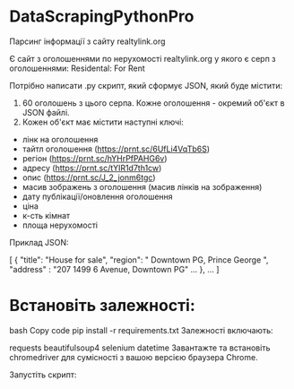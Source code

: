 # DataScrapingPythonPro

Парсинг інформації з сайту realtylink.org

Є сайт з оголошеннями по нерухомості realtylink.org у якого є серп з оголошеннями: Residental: For Rent

Потрібно написати .py скрипт, який сформує JSON, який буде містити: 
1. 60 оголошень з цього серпа. Кожне оголошення - окремий об'єкт в JSON файлі. 
2. Кожен об'єкт має містити наступні ключі: 
- лінк на оголошення
- тайтл оголошення (https://prnt.sc/6UfLi4VqTb6S) 
- регіон (https://prnt.sc/hYHrPfPAHG6v) 
- адресу (https://prnt.sc/tYIR1d7th1cw) 
- опис (https://prnt.sc/J_2_jonm6tgc) 
- масив зображень з оголошення (масив лінків на зображення)
- дату публікації/оновлення оголошення
- ціна 
- к-сть кімнат
- площа нерухомості  

Приклад JSON:

[
  {
    "title": "House for sale",
    "region": " Downtown PG, Prince George ",
     "address" :  "207 1499 6 Avenue, Downtown PG"
    ...
  },
  ...
]




# Встановіть залежності:

bash
Copy code
pip install -r requirements.txt
Залежності включають:

requests
beautifulsoup4
selenium
datetime
Завантажте та встановіть chromedriver для сумісності з вашою версією браузера Chrome.

Запустіть скрипт:
